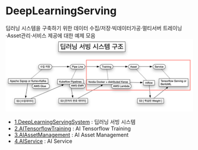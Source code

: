 # DeepLearningServing
딥러닝 시스템을 구축하기 위한 데이터 수집/저장·빅데이터가공·멀티서버 트레이닝·Asset관리·서비스 제공에 대한 예제 모음
![](DeepLearningServing.png)
* [1.DeepLearningServingSystem](1.DeepLearningServingSystem/) : 딥러닝 서빙 시스템
* [2.AITensorflowTraining](2.AITensorflowTraining/) : AI Tensorflow Training
* [3.AIAssetManagement](3.AIAssetManagement/) : AI Asset Management
* [4.AIService](4.AIService/) : AI Service
